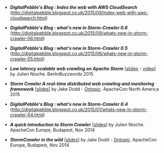 * _**DigitalPebble's Blog : Index the web with AWS CloudSearch**_ (http://digitalpebble.blogspot.co.uk/2015/09/index-web-with-aws-cloudsearch.html)

* _**DigitalPebble's Blog : what's new in Storm-Crawler 0.6**_ (http://digitalpebble.blogspot.co.uk/2015/09/whats-new-in-storm-crawler-06.html)

* _**DigitalPebble's Blog : what's new in Storm-Crawler 0.5**_ (http://digitalpebble.blogspot.co.uk/2015/06/whats-new-in-storm-crawler-05.html)

* _**Low latency scalable web crawling on Apache Storm**_  \[[slides](http://www.slideshare.net/digitalpebble/j-nioche-berlinbuzzwords20150601) - [video](https://t.co/A3bRKroDn3)\] by Julien Nioche. BerlinBuzzwords 2015

* _**Storm Crawler A real-time distributed web crawling and monitoring framework**_ \[[slides](http://www.slideshare.net/ontopic/storm-crawler-apacheconna2015)\] by Jake Dodd - [Ontopic](http://www.ontopic.io/). ApacheCon North America 2015

* _**DigitalPebble's Blog : what's new in Storm-Crawler 0.4**_ (http://digitalpebble.blogspot.co.uk/2015/01/whats-new-in-storm-crawler-04.html)

* _**A quick introduction to Storm Crawler**_ \[[slides](http://www.slideshare.net/digitalpebble/j-nioche-apacheconeu2014fastfeather)\] by Julien Nioche. ApacheCon Europe, Budapest, Nov 2014

* _**StormCrawler in the wild**_ \[[slides](http://www.slideshare.net/digitalpebble/storm-crawler-ontopic20141113)\] by Jake Dodd - [Ontopic](http://www.ontopic.io/). ApacheCon Europe, Budapest, Nov 2014 
